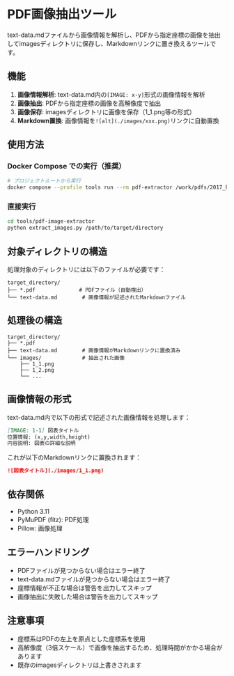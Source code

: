 # PDF画像抽出ツール

text-data.mdファイルから画像情報を解析し、PDFから指定座標の画像を抽出してimagesディレクトリに保存し、Markdownリンクに置き換えるツールです。

## 機能

1. **画像情報解析**: text-data.md内の`[IMAGE: x-y]`形式の画像情報を解析
2. **画像抽出**: PDFから指定座標の画像を高解像度で抽出
3. **画像保存**: imagesディレクトリに画像を保存（1_1.png等の形式）
4. **Markdown置換**: 画像情報を`![alt](./images/xxx.png)`リンクに自動置換

## 使用方法

### Docker Compose での実行（推奨）

```bash
# プロジェクトルートから実行
docker compose --profile tools run --rm pdf-extractor /work/pdfs/2017_h
```

### 直接実行

```bash
cd tools/pdf-image-extractor
python extract_images.py /path/to/target/directory
```

## 対象ディレクトリの構造

処理対象のディレクトリには以下のファイルが必要です：

```
target_directory/
├── *.pdf              # PDFファイル（自動検出）
└── text-data.md        # 画像情報が記述されたMarkdownファイル
```

## 処理後の構造

```
target_directory/
├── *.pdf
├── text-data.md        # 画像情報がMarkdownリンクに置換済み
└── images/             # 抽出された画像
    ├── 1_1.png
    ├── 1_2.png
    └── ...
```

## 画像情報の形式

text-data.md内で以下の形式で記述された画像情報を処理します：

```markdown
[IMAGE: 1-1] 図表タイトル
位置情報: (x,y,width,height)
内容説明: 図表の詳細な説明
```

これが以下のMarkdownリンクに置換されます：

```markdown
![図表タイトル](./images/1_1.png)
```

## 依存関係

- Python 3.11
- PyMuPDF (fitz): PDF処理
- Pillow: 画像処理

## エラーハンドリング

- PDFファイルが見つからない場合はエラー終了
- text-data.mdファイルが見つからない場合はエラー終了
- 座標情報が不正な場合は警告を出力してスキップ
- 画像抽出に失敗した場合は警告を出力してスキップ

## 注意事項

- 座標系はPDFの左上を原点とした座標系を使用
- 高解像度（3倍スケール）で画像を抽出するため、処理時間がかかる場合があります
- 既存のimagesディレクトリは上書きされます